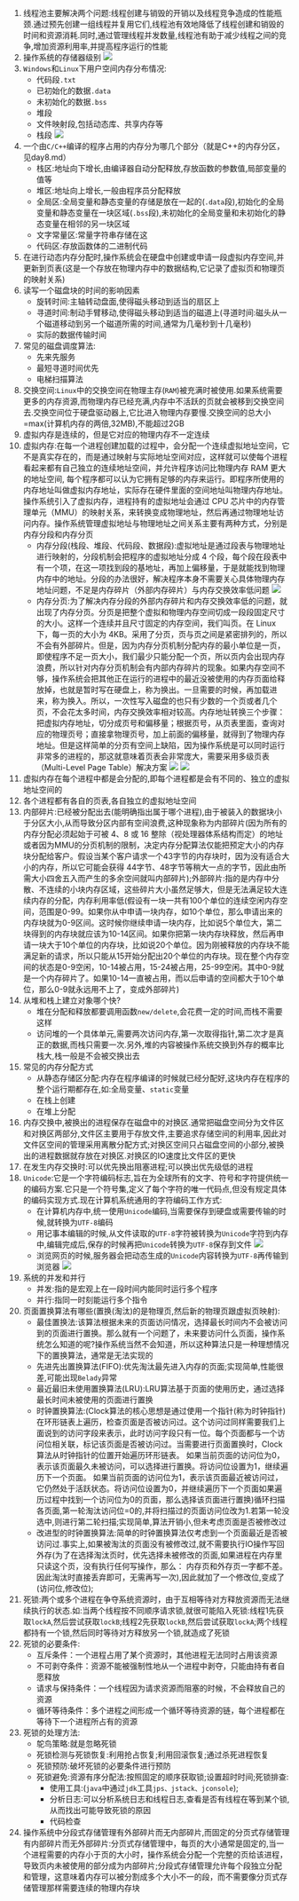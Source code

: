 1. 线程池主要解决两个问题:线程创建与销毁的开销以及线程竞争造成的性能瓶颈.通过预先创建一组线程并复用它们,线程池有效地降低了线程创建和销毁的时间和资源消耗.同时,通过管理线程并发数量,线程池有助于减少线程之间的竞争,增加资源利用率,并提高程序运行的性能
2. 操作系统的存储器级别
   ![](../markdown图像集/2025-04-12-17-32-03.png)
3. `Windows`和`Linux`下用户空间内存分布情况:
   * 代码段`.txt`
   * 已初始化的数据`.data`
   * 未初始化的数据`.bss`
   * 堆段
   * 文件映射段,包括动态库、共享内存等
   * 栈段
   ![](../markdown图像集/2025-05-14-22-37-30.png) 
4. 一个由`C/C++`编译的程序占用的内存分为哪几个部分（就是C++的内存分区，见day8.md）
   * 栈区:地址向下增长,由编译器自动分配释放,存放函数的参数值,局部变量的值等
   * 堆区:地址向上增长,一般由程序员分配释放
   * 全局区:全局变量和静态变量的存储是放在一起的(`.data`段),初始化的全局变量和静态变量在一块区域(`.bss`段),未初始化的全局变量和未初始化的静态变量在相邻的另一块区域
   * 文字常量区:常量字符串存储在这
   * 代码区:存放函数体的二进制代码
5. 在进行动态内存分配时,操作系统会在硬盘中创建或申请一段虚拟内存空间,并更新到页表(这是一个存放在物理内存中的数据结构,它记录了虚拟页和物理页的映射关系)
6. 读写一个磁盘块的时间的影响因素
   * 旋转时间:主轴转动盘面,使得磁头移动到适当的扇区上
   * 寻道时间:制动手臂移动,使得磁头移动到适当的磁道上(寻道时间:磁头从一个磁道移动到另一个磁道所需的时间,通常为几毫秒到十几毫秒)
   * 实际的数据传输时间
7. 常见的磁盘调度算法:
   * 先来先服务
   * 最短寻道时间优先
   * 电梯扫描算法
8. 交换空间:`Linux`中的交换空间在物理主存(`RAM`)被充满时被使用.如果系统需要更多的内存资源,而物理内存已经充满,内存中不活跃的页就会被移到交换空间去.交换空间位于硬盘驱动器上,它比进入物理内存要慢.交换空间的总大小=max(计算机内存的两倍,32MB),不能超过2GB
9. 虚拟内存是连续的，但是它对应的物理内存不一定连续
10. 虚拟内存:在每⼀个进程创建加载的过程中，会分配⼀个连续虚拟地址空间，它不是真实存在的，⽽是通过映射与实际地址空间对应，这样就可以使每个进程看起来都有⾃⼰独⽴的连续地址空间，并允许程序访问⽐物理内存 RAM 更⼤的地址空间, 每个程序都可以认为它拥有⾜够的内存来运⾏。即程序所使用的内存地址叫做虚拟内存地址，实际存在硬件里面的空间地址叫物理内存地址。操作系统引入了虚拟内存，进程持有的虚拟地址会通过 CPU 芯片中的内存管理单元（MMU）的映射关系，来转换变成物理地址，然后再通过物理地址访问内存。操作系统管理虚拟地址与物理地址之间关系主要有两种方式，分别是内存分段和内存分页
    * 内存分段(栈段、堆段、代码段、数据段):虚拟地址是通过段表与物理地址进行映射的，分段机制会把程序的虚拟地址分成 4 个段，每个段在段表中有一个项，在这一项找到段的基地址，再加上偏移量，于是就能找到物理内存中的地址。分段的办法很好，解决程序本身不需要关心具体物理内存地址问题，不足是内存碎片（外部内存碎片）与内存交换效率低问题
    ![](../markdown图像集/2025-04-12-22-24-18.png) 
    * 内存分页:为了解决内存分段的外部内存碎片和内存交换效率低的问题，就出现了内存分页。分页是把整个虚拟和物理内存空间切成一段段固定尺寸的大小。这样一个连续并且尺寸固定的内存空间，我们叫页。在 Linux 下，每一页的大小为 4KB。采用了分页，页与页之间是紧密排列的，所以不会有外部碎片。但是，因为内存分页机制分配内存的最小单位是一页，即使程序不足一页大小，我们最少只能分配一个页，所以页内会出现内存浪费，所以针对内存分页机制会有内部内存碎片的现象。如果内存空间不够，操作系统会把其他正在运行的进程中的最近没被使用的内存页面给释放掉，也就是暂时写在硬盘上，称为换出。一旦需要的时候，再加载进来，称为换入。所以，一次性写入磁盘的也只有少数的一个页或者几个页，不会花太多时间，内存交换效率相对较高。内存地址转换三个步骤：把虚拟内存地址，切分成页号和偏移量；根据页号，从页表里面，查询对应的物理页号；直接拿物理页号，加上前面的偏移量，就得到了物理内存地址。但是这样简单的分页有空间上缺陷，因为操作系统是可以同时运行非常多的进程的，那这就意味着页表会非常庞大，需要采用多级页表（Multi-Level Page Table）解决方案
    ![](../markdown图像集/2025-04-12-22-25-58.png)
    ![](../markdown图像集/2025-04-12-17-27-51.png)
11. 虚拟内存在每个进程中都是会分配的,即每个进程都是会有不同的、独立的虚拟地址空间的
12. 各个进程都有各自的页表,各自独立的虚拟地址空间
13. 内部碎片:已经被分配出去(能明确指出属于哪个进程),由于被装入的数据块小于分区大小,从而导致分区内部有空间浪费,这种现象称为内部碎片(因为所有的内存分配必须起始于可被 4、8 或 16 整除（视处理器体系结构而定）的地址或者因为MMU的分页机制的限制，决定内存分配算法仅能把预定大小的内存块分配给客户。假设当某个客户请求一个43字节的内存块时，因为没有适合大小的内存，所以它可能会获得 44字节、48字节等稍大一点的字节，因此由所需大小四舍五入而产生的多余空间就叫内部碎片);外部碎片:指的是内存中分散、不连续的小块内存区域，这些碎片大小虽然足够大，但是无法满足较大连续内存的分配，内存利用率低(假设有一块一共有100个单位的连续空闲内存空间，范围是0-99。如果你从中申请一块内存，如10个单位，那么申请出来的内存块就为0-9区间。这时候你继续申请一块内存，比如说5个单位大，第二块得到的内存块就应该为10-14区间。如果你把第一块内存块释放，然后再申请一块大于10个单位的内存块，比如说20个单位。因为刚被释放的内存块不能满足新的请求，所以只能从15开始分配出20个单位的内存块。现在整个内存空间的状态是0-9空闲，10-14被占用，15-24被占用，25-99空闲。其中0-9就是一个内存碎片了。如果10-14一直被占用，而以后申请的空间都大于10个单位，那么0-9就永远用不上了，变成外部碎片)
14. 从堆和栈上建立对象哪个快?
    * 堆在分配和释放都要调用函数`new/delete`,会花费一定的时间,而栈不需要这样
    * 访问堆的一个具体单元,需要两次访问内存,第一次取得指针,第二次才是真正的数据,而栈只需要一次.另外,堆的内容被操作系统交换到外存的概率比栈大,栈一般是不会被交换出去
15. 常见的内存分配方式
    * 从静态存储区分配:内存在程序编译的时候就已经分配好,这块内存在程序的整个运行期都存在,如:全局变量、`static`变量
    * 在栈上创建
    * 在堆上分配
16. 内存交换中,被换出的进程保存在磁盘中的对换区.通常把磁盘空间分为文件区和对换区两部分,文件区主要用于存放文件,主要追求存储空间的利用率,因此对文件区空间的管理采用离散分配方式;对换区空间只占磁盘空间的小部分,被换出的进程数据就存放在对换区.对换区的IO速度比文件区的更快
17. 在发生内存交换时:可以优先换出阻塞进程;可以换出优先级低的进程
18. `Unicode`:它是一个字符编码标志,旨在为全球所有的文字、符号和字符提供统一的编码方案.它只是一个符号集,定义了每个字符的唯一代码点,但没有规定具体的编码实现方式.现在计算机系统通用的字符编码工作方式:
    * 在计算机内存中,统一使用`Unicode`编码,当需要保存到硬盘或需要传输的时候,就转换为`UTF-8`编码
    * 用记事本编辑的时候,从文件读取的`UTF-8`字符被转换为`Unicode`字符到内存中,编辑完成后,保存的时候再把`Unicode`转换为`UTF-8`保存到文件
    ![](../markdown图像集/2025-04-12-21-29-16.png)
    * 浏览网页的时候,服务器会把动态生成的`Unicode`内容转换为`UTF-8`再传输到浏览器
    ![](../markdown图像集/2025-04-12-21-31-43.png)
19. 系统的并发和并行
    * 并发:指的是宏观上在一段时间内能同时运行多个程序
    * 并行:指同一时刻能运行多个指令
20. 页面置换算法有哪些(置换(淘汰)的是物理页,然后新的物理页跟虚拟页映射):
    * 最佳置换法:该算法根据未来的⻚⾯访问情况，选择最⻓时间内不会被访问到的⻚⾯进⾏置换。那么就有⼀个问题了，未来要访问什么⻚⾯，操作系统怎么知道的呢?操作系统当然不会知道，所以这种算法只是⼀种理想情况下的置换算法，通常是⽆法实现的
    * 先进先出置换算法(FIFO):优先淘汰最先进入内存的页面;实现简单,性能很差,可能出现`Belady`异常
    * 最近最旧未使用置换算法(LRU):LRU算法基于页面的使⽤历史，通过选择最长时间未被使⽤的页面进⾏置换
    * 时钟置换算法:(Clock算法的核⼼思想是通过使⽤⼀个指针(称为时钟指针)在环形链表上遍历，检查页面是否被访问过。这个访问过同样需要我们上⾯说到的访问字段来表示，此时访问字段只有⼀位。每个页面都与⼀个访问位相关联，标记该页面是否被访问过。当需要进⾏⻚⾯置换时，Clock算法从时钟指针的位置开始遍历环形链表。 如果当前页面的访问位为0，表示该页面最久未被访问，可以选择进⾏置换。将访问位设置为1，继续遍历下⼀个页面。 如果当前页面的访问位为1，表示该页面最近被访问过，它仍然处于活跃状态。将访问位设置为0，并继续遍历下⼀个页面如果遍历过程中找到⼀个访问位为0的页面，那么选择该页面进⾏置换)循环扫描各页面,第一轮淘汰访问位=0的,并将扫描过的页面访问位改为1.若第一轮没选中,则进行第二轮扫描;实现简单,算法开销小,但未考虑页面是否被修改过
    * 改进型的时钟置换算法:简单的时钟置换算法仅考虑到一个页面最近是否被访问过.事实上,如果被淘汰的页面没有被修改过,就不需要执行IO操作写回外存(为了在选择淘汰页时，优先选择未被修改的页面,如果进程在内存里只读这个页，没有执行任何写操作，那么：
内存页和外存页一字都不差。因此淘汰时直接丢弃即可，无需再写一次),因此就加了一个修改位,变成了(访问位,修改位);
21. 死锁:两个或多个进程在争夺系统资源时，由于互相等待对⽅释放资源⽽⽆法继续执⾏的状态.如:当两个线程按不同顺序请求锁,就很可能陷入死锁:线程1先获取`lockA`,然后尝试获取`lockB`;线程2先获取`lockB`,然后尝试获取`lockA`;两个线程都持有一个锁,然后同时等待对方释放另一个锁,就造成了死锁
22. 死锁的必要条件:
    * 互斥条件：⼀个进程占⽤了某个资源时，其他进程⽆法同时占⽤该资源
    * 不可剥夺条件：资源不能被强制性地从⼀个进程中剥夺，只能由持有者⾃愿释放
    * 请求与保持条件：⼀个线程因为请求资源⽽阻塞的时候，不会释放⾃⼰的资源
    * 循环等待条件：多个进程之间形成⼀个循环等待资源的链，每个进程都在等待下⼀个进程所占有的资源
23. 死锁的处理方法:
    * 鸵鸟策略:就是忽略死锁
    * 死锁检测与死锁恢复:利用抢占恢复;利用回滚恢复;通过杀死进程恢复
    * 死锁预防:破坏死锁的必要条件进行预防
    * 死锁避免:资源有序分配法:按照固定的顺序获取锁;设置超时时间;死锁排查:
        - 使用工具:(`java`中通过`jdk`工具`jps、jstack、jconsole`);
        - 分析日志:可以分析系统日志和线程日志,查看是否有线程在等到某个锁,从而找出可能导致死锁的原因
        - 代码检查
24. 操作系统中分段式存储管理有外部碎片而无内部碎片,而固定的分页式存储管理有内部碎片而无外部碎片:分页式存储管理中，每页的大小通常是固定的,当一个进程需要的内存小于页的大小时，操作系统会分配一个完整的页给该进程，导致页内未被使用的部分成为内部碎片;分段式存储管理允许每个段独立分配和管理，这意味着内存可以被分割成多个大小不一的段，而不需要像分页式存储管理那样需要连续的物理内存块
